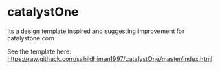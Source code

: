 # catalystOne
Its a design template inspired and suggesting improvement for catalystone.com

See the template here:
https://raw.githack.com/sahildhiman1997/catalystOne/master/index.html
